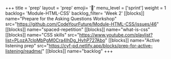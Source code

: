 +++
title = 'prep'
layout = 'prep'
emoji= '📝'
menu_level = ['sprint']
weight = 1
backlog= 'Module-HTML-CSS'
backlog_filter= 'Week 2'
[[blocks]]
name="Prepare for the Asking Questions Workshop"
src="https://github.com/CodeYourFuture/Module-HTML-CSS/issues/46"
[[blocks]]
name="spaced-repetition"
[[blocks]]
name="what-is-css"
[[blocks]]
name="CSS skills"
src="https://www.youtube.com/playlist?list=PLozA7cloMbPgM0Cra4IhDg_HvhP727Abo"
[[blocks]]
name="Active listening prep"
src="https://cyf-pd.netlify.app/blocks/prep-for-active-listening/readme/"
[[blocks]]
name="backlog"
+++
